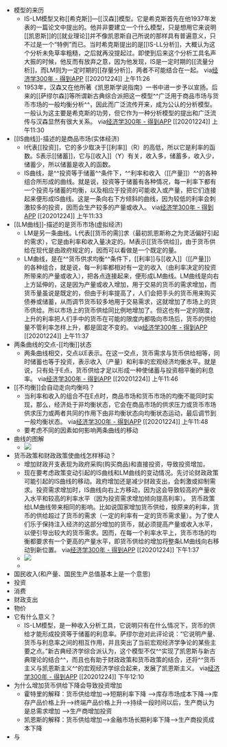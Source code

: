 - 模型的来历
    - IS-LM模型又称[[希克斯]]—[[汉森]]模型。它是希克斯首先在他1937年发表的一篇论文中提出的。他并非要建立一个什么模型，只是想用它来说明[[凯恩斯]]的[[就业理论]]并不像凯恩斯自己所说的那样具有普遍意义，只不过是一个“特例”而已。当时希克斯提出的是[[IS-LL分析]]，大概认为这个分析未免草率粗糙，之后就再没提起过。即使到后来这个分析工具名声大振的时候，他反而有放弃之意，因为他发现，IS是一定时期的[[流量分析]]，而LM则为一定时期的[[存量分析]]，两者不可能结合在一起。
via[经济学300年 - 得到APP](https://www.dedao.cn/reader?id=PZykJDGjQ7AOLNa642rbP8dkEgemKDwdRAWXoVRjpBxl95MJzqvYGynZ18MEl5Bo)
[[20201224]] 上午11:26
    - 1953年，汉森又在他所著《凯恩斯学说指南》一书中进一步予以宣扬。后来的[[萨缪尔森]]等所谓新古典综合派把这一模型^^广泛用于商品市场与货币市场的一般均衡分析^^，因此而广泛流传开来，成为公认的分析模型。一般认为这主要是希克斯的功劳，但它作为一种分析模型的提出和广泛流传与汉森显然有很大关系。
via[经济学300年 - 得到APP](https://www.dedao.cn/reader?id=PZykJDGjQ7AOLNa642rbP8dkEgemKDwdRAWXoVRjpBxl95MJzqvYGynZ18MEl5Bo)
[[20201224]] 上午11:30
- [[IS曲线]]-描述的是商品市场(实体经济)
    - I代表[[投资]]，它的多少取决于[[利率]]（R）的高低，所以它是利率的函数。S表示[[储蓄]]，它与[[收入]]（Y）有关，收入多，储蓄多，收入少，储蓄少，所以储蓄是收入的函数。
    - IS曲线，是^^投资等于储蓄^^条件下，^^利率和收入（[[产量]]）^^的各种组合所形成的曲线。就是说，投资等于储蓄有各种情况，每一利率下都有一个投资与储蓄的均衡，以及相应于投资的可能收入或产量，把它们连接起来便形成IS曲线。这是一条向右下方倾斜的曲线，因为较低的利率会刺激较多的投资，因而会生产较多的产量或收入。
via[经济学300年 - 得到APP](https://www.dedao.cn/reader?id=PZykJDGjQ7AOLNa642rbP8dkEgemKDwdRAWXoVRjpBxl95MJzqvYGynZ18MEl5Bo)
[[20201224]] 上午11:33
- [[LM曲线]]-描述的是货币市场(虚拟经济)
    - LM是另一条曲线。L代表[[货币的需]]求（最初凯恩斯称之为灵活偏好引起的需求），它是由利率和收入量决定的。M表示[[货币供给]]，由于货币供给在现代是由政府规定的，因而可以看做是一个既定的量。
    - LM曲线，是在^^货币供求均衡^^条件下，[[利率]]与[[收入]]（[[产量]]）的各种组合，就是说，每一利率都相对有一定的收入（由利率决定的投资所带来的产量或收入），把各点连接起来，便形成LM曲线。LM曲线是向右上方延伸的，这是因为产量或收入增加，用于交易的货币的需求增加，而货币量虽说是既定的，但由于利率提高了，人们会把手头的货币用来购买债券或储蓄，从而调节货币较多地用于交易需求，这就增加了市场上的货币供给。所以市场上的货币供给同比例地增加了。但这也有一定的限度，上升的利率把人们手中的货币在可能的限度内都吸向市场后，货币的供给量不管利率怎样上升，都是固定不变的。
via[经济学300年 - 得到APP](https://www.dedao.cn/reader?id=PZykJDGjQ7AOLNa642rbP8dkEgemKDwdRAWXoVRjpBxl95MJzqvYGynZ18MEl5Bo)
[[20201224]] 上午11:37
- 两条曲线的交点-[[均衡]]状态
    - 两条曲线相交，交点以E表示。在这一交点，货币需求与货币供给相等，同时储蓄也等于投资，表示收入（产量）和利率的宏观经济均衡水平。就是说，只有处于E点，货币供给才足以形成一种使储蓄与投资相平衡的利息率。
via[经济学300年 - 得到APP](https://www.dedao.cn/reader?id=PZykJDGjQ7AOLNa642rbP8dkEgemKDwdRAWXoVRjpBxl95MJzqvYGynZ18MEl5Bo)
[[20201224]] 上午11:46
- [[不均衡]]会自动走向均衡吗？
    - 当利率和收入的组合不在E点时，商品市场和货币市场的均衡不能同时实现，那么，经济处于非均衡状态，它会在商品市场的供求压力或货币市场供求压力或两者共同的作用下由非均衡状态向均衡状态运动，最后调节到一般均衡状态。
via[经济学300年 - 得到APP](https://www.dedao.cn/reader?id=PZykJDGjQ7AOLNa642rbP8dkEgemKDwdRAWXoVRjpBxl95MJzqvYGynZ18MEl5Bo)
[[20201224]] 上午11:48
    - 要考虑不同的因素如何影响两条曲线的移动
- 曲线的图解
    - ![](https://firebasestorage.googleapis.com/v0/b/firescript-577a2.appspot.com/o/imgs%2Fapp%2Fxinyiheng%2FdVnqgG1iBW.png?alt=media&token=97ef7675-0809-4dc7-b27a-906960c7493b)
- 货币政策和财政政策使曲线怎样移动？
    - 增加财政开支表现为政府采购(购买商品)和直接投资，导致投资增加，
    - 现在要考虑政策变动引起的IS曲线和LM曲线的变动情况。先讨论财政政策可能引起的IS曲线的移动。政府增加还是减少财政支出，会刺激或抑制需求。投资需求增加时，IS曲线向右上方移动，因为这会导致较高的产量收入水平和较高的利率水平（因为投资需求增加倾向提高利率）。
货币政策给LM曲线带来相同的影响。比如说国家增加货币供给，按原来的利率，货币的供给超过了货币的需求（一定的利率有一定的货币需求量）。为了使人们乐于保持注入经济的这部分增加的货币，就必须提高产量或收入水平，以便引导出较大的货币需求。因而，在每一个利率水平上，货币市场的均衡都要求有一个更高的产量水平，即货币供给的增加将整条LM曲线向右移动到新位置。
via[经济学300年 - 得到APP](https://www.dedao.cn/reader?id=PZykJDGjQ7AOLNa642rbP8dkEgemKDwdRAWXoVRjpBxl95MJzqvYGynZ18MEl5Bo)
[[20201224]] 下午1:37
    - ![](https://firebasestorage.googleapis.com/v0/b/firescript-577a2.appspot.com/o/imgs%2Fapp%2Fxinyiheng%2FXMmVtOTo4b.png?alt=media&token=42f7d521-a1da-4ae5-9205-494a83568b06)
    - 
- 国民收入(和产量、国民生产总值基本上是一个意思)
- 投资
- 消费
- 财政支出
- 物价
- 它有什么意义？
    - IS-LM模型，是一种收入分析工具，它说明只有在什么情况下，货币的供给才能形成投资等于储蓄的利息率。萨缪尔逊对此评论说：“它说明产量、货币与利息率之间的相互作用，并且突出了当前宏观经济学争论的某些主要之点。”新古典经济学综合派认为，这个模型不仅^^实现了凯恩斯与新古典理论的结合^^，而且也有助于财政政策和货币政策的结合，还将^^货币主义与凯恩斯主义^^的宏观经济学综合起来，发展了凯恩斯主义。
via[经济学300年 - 得到APP](https://www.dedao.cn/reader?id=PZykJDGjQ7AOLNa642rbP8dkEgemKDwdRAWXoVRjpBxl95MJzqvYGynZ18MEl5Bo)
[[20201224]] 下午12:10
- 为什么增加货币供给下降会导致投资增加
    - 霍特里的解释：货币供给增加-->短期利率下降 -->库存市场成本下降-->库存产品价格上升-->终端产品价格上升-->持续一段时间以后，生产商认为是总需求增加 -->生产商增加投资
    - 凯恩斯的解释：货币供给增加-->金融市场长期利率下降-->生产商投资成本下降
- 与
